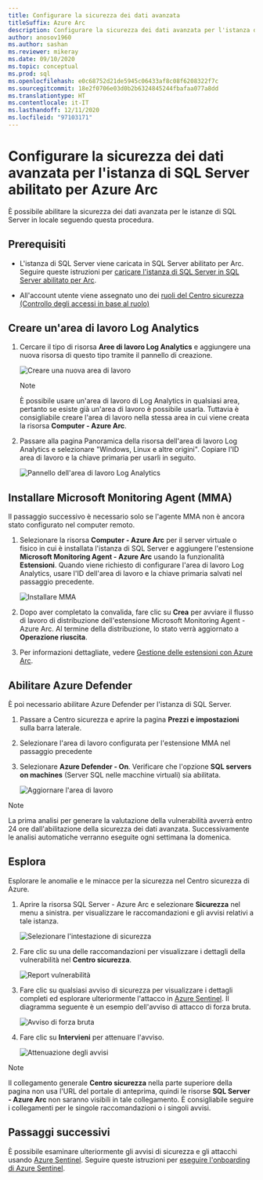 ```yaml
---
title: Configurare la sicurezza dei dati avanzata
titleSuffix: Azure Arc
description: Configurare la sicurezza dei dati avanzata per l'istanza di SQL Server abilitato per Azure Arc
author: anosov1960
ms.author: sashan
ms.reviewer: mikeray
ms.date: 09/10/2020
ms.topic: conceptual
ms.prod: sql
ms.openlocfilehash: e0c68752d21de5945c06433af8c08f6208322f7c
ms.sourcegitcommit: 18e2f0706e03d0b2b6324845244fbafaa077a8dd
ms.translationtype: HT
ms.contentlocale: it-IT
ms.lasthandoff: 12/11/2020
ms.locfileid: "97103171"
---
```

# <a name="configure-advanced-data-security-for-azure-arc-enabled-sql-server-instance"></a>Configurare la sicurezza dei dati avanzata per l'istanza di SQL Server abilitato per Azure Arc

È possibile abilitare la sicurezza dei dati avanzata per le istanze di SQL Server in locale seguendo questa procedura.

## <a name="prerequisites"></a>Prerequisiti

* L'istanza di SQL Server viene caricata in SQL Server abilitato per Arc. Seguire queste istruzioni per [caricare l'istanza di SQL Server in SQL Server abilitato per Arc](connect.md).

* All'account utente viene assegnato uno dei [ruoli del Centro sicurezza (Controllo degli accessi in base al ruolo)](/azure/security-center/security-center-permissions)

## <a name="create-a-log-analytics-workspace"></a>Creare un'area di lavoro Log Analytics

1. Cercare il tipo di risorsa __Aree di lavoro Log Analytics__ e aggiungere una nuova risorsa di questo tipo tramite il pannello di creazione.

   ![Creare una nuova area di lavoro](media/configure-advanced-data-security/create-new-log-analytics-workspace.png)

   > [!NOTE]
   > È possibile usare un'area di lavoro di Log Analytics in qualsiasi area, pertanto se esiste già un'area di lavoro è possibile usarla. Tuttavia è consigliabile creare l'area di lavoro nella stessa area in cui viene creata la risorsa __Computer - Azure Arc__.

1. Passare alla pagina Panoramica della risorsa dell'area di lavoro Log Analytics e selezionare "Windows, Linux e altre origini". Copiare l'ID area di lavoro e la chiave primaria per usarli in seguito.

   ![Pannello dell'area di lavoro Log Analytics](media/configure-advanced-data-security/log-analytics-workspace-blade.png)

## <a name="install-microsoft-monitoring-agent-mma"></a>Installare Microsoft Monitoring Agent (MMA)

Il passaggio successivo è necessario solo se l'agente MMA non è ancora stato configurato nel computer remoto.

1. Selezionare la risorsa __Computer - Azure Arc__ per il server virtuale o fisico in cui è installata l'istanza di SQL Server e aggiungere l'estensione __Microsoft Monitoring Agent - Azure Arc__ usando la funzionalità **Estensioni**. Quando viene richiesto di configurare l'area di lavoro Log Analytics, usare l'ID dell'area di lavoro e la chiave primaria salvati nel passaggio precedente.

   ![Installare MMA](media/configure-advanced-data-security/install-mma-extension.png)

1. Dopo aver completato la convalida, fare clic su **Crea** per avviare il flusso di lavoro di distribuzione dell'estensione Microsoft Monitoring Agent - Azure Arc. Al termine della distribuzione, lo stato verrà aggiornato a **Operazione riuscita**.

1. Per informazioni dettagliate, vedere [Gestione delle estensioni con Azure Arc](/azure/azure-arc/servers/manage-vm-extensions).

## <a name="enable-azure-defender"></a>Abilitare Azure Defender

È poi necessario abilitare Azure Defender per l'istanza di SQL Server.

1. Passare a Centro sicurezza e aprire la pagina **Prezzi e impostazioni** sulla barra laterale.

1. Selezionare l'area di lavoro configurata per l'estensione MMA nel passaggio precedente

1. Selezionare **Azure Defender - On**. Verificare che l'opzione **SQL servers on machines** (Server SQL nelle macchine virtuali) sia abilitata.

   ![Aggiornare l'area di lavoro](media/configure-advanced-data-security/enable-azure-defender.png)

 > [!NOTE]
   > La prima analisi per generare la valutazione della vulnerabilità avverrà entro 24 ore dall'abilitazione della sicurezza dei dati avanzata. Successivamente le analisi automatiche verranno eseguite ogni settimana la domenica.

## <a name="explore"></a>Esplora

Esplorare le anomalie e le minacce per la sicurezza nel Centro sicurezza di Azure.

1. Aprire la risorsa SQL Server - Azure Arc e selezionare **Sicurezza** nel menu a sinistra. per visualizzare le raccomandazioni e gli avvisi relativi a tale istanza.

   ![Selezionare l'intestazione di sicurezza](media/configure-advanced-data-security/security-heading-sql-server-arc.png)

1. Fare clic su una delle raccomandazioni per visualizzare i dettagli della vulnerabilità nel __Centro sicurezza__.

   ![Report vulnerabilità](media/configure-advanced-data-security/vulnerabilities-report.png)

1. Fare clic su qualsiasi avviso di sicurezza per visualizzare i dettagli completi ed esplorare ulteriormente l'attacco in [Azure Sentinel](/azure/sentinel/overview). Il diagramma seguente è un esempio dell'avviso di attacco di forza bruta.

   ![Avviso di forza bruta](media/configure-advanced-data-security/brute-force-alert.png)

1. Fare clic su **Intervieni** per attenuare l'avviso.

   ![Attenuazione degli avvisi](media/configure-advanced-data-security/brute-force-alert-mitigation.png)

> [!NOTE]
> Il collegamento generale __Centro sicurezza__ nella parte superiore della pagina non usa l'URL del portale di anteprima, quindi le risorse __SQL Server - Azure Arc__ non saranno visibili in tale collegamento. È consigliabile seguire i collegamenti per le singole raccomandazioni o i singoli avvisi.

## <a name="next-steps"></a>Passaggi successivi

È possibile esaminare ulteriormente gli avvisi di sicurezza e gli attacchi usando [Azure Sentinel](/azure/sentinel/overview). Seguire queste istruzioni per [eseguire l'onboarding di Azure Sentinel](/azure/sentinel/connect-data-sources).